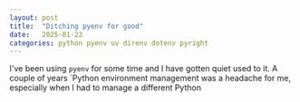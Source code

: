 ```yaml
---
layout: post
title:  "Ditching pyenv for good"
date:   2025-01-22
categories: python pyenv uv direnv dotenv pyright
---
```

I've been using `pyenv` for some time and I have gotten quiet used to it. A couple of years `Python environment management was a headache for me, especially when I had to manage a different Python 
